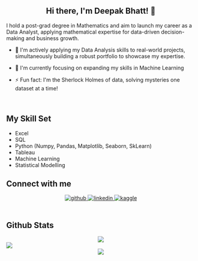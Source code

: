 ## <div align="center">Hi there, I'm Deepak Bhatt! 👋 </div>  
  

I hold a post-grad degree in Mathematics and aim to launch my career as a Data Analyst, applying mathematical expertise for data-driven decision-making and business growth.  
  

- 🔭 I'm actively applying my Data Analysis skills to real-world projects, simultaneously building a robust portfolio to showcase my expertise.  
  

- 🌱 I'm currently focusing on expanding my skills in Machine Learning  
  

- ⚡ Fun fact: I'm the Sherlock Holmes of data, solving mysteries one dataset at a time!  
  

<br/>  


## My Skill Set  

* Excel
* SQL
* Python (Numpy, Pandas, Matplotlib, Seaborn, SkLearn)
* Tableau
* Machine Learning
* Statistical Modelling


## Connect with me  
<div align="center">
<a href="https://github.com/Deepubhatt" target="_blank">
<img src=https://img.shields.io/badge/github-%2324292e.svg?&style=for-the-badge&logo=github&logoColor=white alt=github style="margin-bottom: 5px;" />
</a>
<a href="https://linkedin.com/in/www.linkedin.com/in/deepakbhatt17" target="_blank">
<img src=https://img.shields.io/badge/linkedin-%231E77B5.svg?&style=for-the-badge&logo=linkedin&logoColor=white alt=linkedin style="margin-bottom: 5px;" />
</a>
<a href="https://www.kaggle.com/https://www.kaggle.com/deepubhatt17" target="_blank">
<img src=https://img.shields.io/badge/kaggle-%2344BAE8.svg?&style=for-the-badge&logo=kaggle&logoColor=white alt=kaggle style="margin-bottom: 5px;" />
</a>  
</div>  
  

<br/>  


## Github Stats  
<div align="center"><img src="https://github-readme-stats.vercel.app/api?username=Deepubhatt&show_icons=true&count_private=true&hide_border=true" align="center" /></div>  

<img src="https://github-readme-stats.vercel.app/api/top-langs/?username=Deepubhatt&hide_border=true&layout=compact" align="left" />  

<br/>  

<div align="center">
<img src="https://komarev.com/ghpvc/?username=Deepubhatt&&style=flat-square" align="center" />
</div>  

<br />
